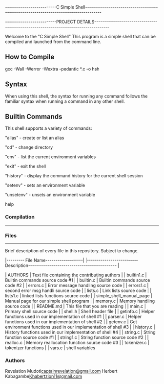 --------------------------C Simple Shell--------------------------------------------------------------------------------------


--------------------------PROJECT DETAILS-------------------------------------------------------------------------------------


Welcome to the "C Simple Shell"
This program is a simple shell that can be compiled and launched from the command line.

How to Compile
---------------
gcc -Wall -Werror -Wextra -pedantic *.c -o hsh


Syntax
-----
When using this shell, the syntax for running any command follows the familiar syntax when running a command in any other shell.


Builtin Commands
-----
This shell supports a variety of commands:

"alias" - create or list an alias

"cd" - change directory

"env" - list the current environment variables

"exit" - exit the shell

"history" - display the command history for the current shell session

"setenv" - sets an environment variable

"unsetenv" - unsets an environment variable

help <builtin command>

### Compilation
-----
### Files
-----
Brief description of every file in this repository. Subject to change.

|--------- File Name-------------------| |--------------------------Description--------------------------------------------- |

| AUTHORS                              | Text file containing the contributing authors                                       |
| builtin1.c                           | Builtin commands source code #1 |
| builtin.c                            | Builtin commands source code #2 |
| errors.c                             | Error message handling source code |
| errors1.c                            | second error msg handli source code |
| lists.c                              | Link lists source code |
| lists1.c                             | linked lists functions source code |
| simple_shell_manual_page             | Manual page for our simple shell program |
| memory.c                             | Memory handling source code |
| README.md                            | This file that you are reading |
| main.c                               | Primary shell source code |
| shell.h                              | Shell header file |
| getinfo.c                            | Helper functions used in our implementation of shell #1 |
| parser.c                             | Helper functions used in our implementation of shell #2 |
| getenv.c                             | Get environment  functions used in our implementation of shell #3 |
| history.c                            | History functions used in our implementation of shell #4 |
| string.c                             | String function source code #1 |
| string1.c                            | String function source code #2 |
| realloc.c                            | Memory reallocation  function source code #3 |
| tokenizer.c                          | tokenizer functions            |
| vars.c                               | shell variables  

### Authors

Revelation Mudoti<captainrevelation@gmail.com>
Herbert Kabagambe<Khabertzion11@gmail.com>
